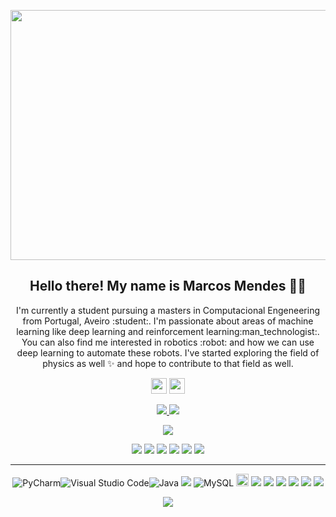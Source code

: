 <p align="center">
 <img  width="600" height="400" src="https://github.com/Marcos64s/README.md/blob/main/social/logo.png">
</p>
<h2 align="center">Hello there! My name is Marcos Mendes 👋🤓</h2>
 <p align="center">I'm currently a student pursuing a masters in Computacional Engeneering from Portugal, Aveiro :student:. I'm passionate about areas of machine learning like deep learning and reinforcement learning:man_technologist:. You can also find me interested in robotics :robot: and how we can use deep learning to automate these robots. I've started exploring the field of physics as well ✨ and hope to contribute to that field as well.
</p>

<p align="center"><a href="https://www.linkedin.com/in/marcos-mendes21/"><img src="https://img.shields.io/badge/linkedin-%230077B5.svg?&style=for-the-badge&logo=linkedin&logoColor=white" height=25></a> <a href="https://www.instagram.com/marcos_64s/"><img src="https://img.shields.io/badge/instagram-%23E4405F.svg?&style=for-the-badge&logo=instagram&logoColor=white" height=25></a>
</p>

<p align=center>
  <a href="https://github.com/Marcos64s">
    <img src="https://badges.pufler.dev/visits/Marcos64s/Marcos64s?style=flat-square&color=black&logo=github">
  </a>
  <a href="https://github.com/Marcos64s?tab=repositories">
    <img src="https://badges.pufler.dev/repos/Marcos64s?style=flat-square&color=black&logo=github">
  </a>
</p>
<p align="center">
<a href="https://github.com/Marcos64s"><img src="https://img.shields.io/github/followers/Marcos64s?style=social"></a>
</p>
<p align="center">
<img src="https://img.shields.io/badge/Robotics-brown"> <img src="https://img.shields.io/badge/Machine Learning-green"> <img src="https://img.shields.io/badge/Deep Learning-red"> <img src="https://img.shields.io/badge/Computer Vision-magenta"> <img src="https://img.shields.io/badge/Natural Language Processing-yellow"> <img src="https://img.shields.io/badge/Reinforcement Learning-blue">
</p>
<hr>
<p align="center">
<img alt="PyCharm" src="https://img.shields.io/badge/PyCharm-000000.svg?&style=for-the-badge&logo=PyCharm&logoColor=white"/><img alt="Visual Studio Code" src="https://img.shields.io/badge/Visual%20Studio%20Code-0078d7.svg?&style=for-the-badge&logo=visual-studio-code&logoColor=white"/><img alt="Java" src="https://img.shields.io/badge/java-%23ED8B00.svg?&style=for-the-badge&logo=java&logoColor=white"/>	<img alr="Microsoft" src="https://img.shields.io/badge/Microsoft-0078D4?style=for-the-badge&logo=microsoft&logoColor=white" /> <img alt="MySQL" src="https://img.shields.io/badge/mysql-%2300f.svg?&style=for-the-badge&logo=mysql&logoColor=white"/> <img src="https://www.mathworks.com/matlabcentral/images/matlab-file-exchange.svg" height="20"> <img src="https://img.shields.io/badge/html5%20-%23E34F26.svg?&style=for-the-badge&logo=html5&logoColor=white"/> <img src="https://img.shields.io/badge/css3%20-%231572B6.svg?&style=for-the-badge&logo=css3&logoColor=white"/> <img src="https://img.shields.io/badge/python%20-%2314354C.svg?&style=for-the-badge&logo=python&logoColor=white"/> <img src="https://img.shields.io/badge/c++%20-%2300599C.svg?&style=for-the-badge&logo=c%2B%2B&ogoColor=white"/> <img src="https://img.shields.io/badge/git%20-%23F05033.svg?&style=for-the-badge&logo=git&logoColor=white"/> <img src="https://img.shields.io/badge/github%20-%23121011.svg?&style=for-the-badge&logo=github&logoColor=white"/>
</p>

<p align=center>  
  <img align=center src="https://github-readme-stats.vercel.app/api?username=Marcos64s&show_icons=true&theme=radical">
</p>
